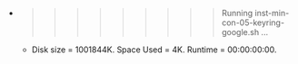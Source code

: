 * >>>>>>>>> Running inst-min-con-05-keyring-google.sh ...
  * Disk size = 1001844K. Space Used = 4K. Runtime = 00:00:00:00.
